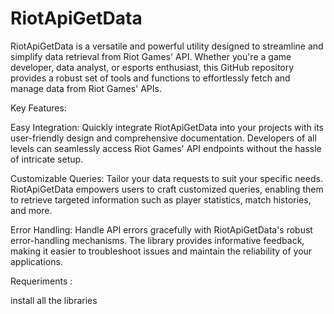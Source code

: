 # RiotApiGetData
RiotApiGetData is a versatile and powerful utility designed to streamline and simplify data retrieval from Riot Games' API. Whether you're a game developer, data analyst, or esports enthusiast, this GitHub repository provides a robust set of tools and functions to effortlessly fetch and manage data from Riot Games' APIs.

Key Features:

Easy Integration: Quickly integrate RiotApiGetData into your projects with its user-friendly design and comprehensive documentation. Developers of all levels can seamlessly access Riot Games' API endpoints without the hassle of intricate setup.

Customizable Queries: Tailor your data requests to suit your specific needs. RiotApiGetData empowers users to craft customized queries, enabling them to retrieve targeted information such as player statistics, match histories, and more.

Error Handling: Handle API errors gracefully with RiotApiGetData's robust error-handling mechanisms. The library provides informative feedback, making it easier to troubleshoot issues and maintain the reliability of your applications.

Requeriments :

install all the libraries

